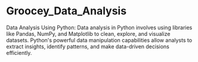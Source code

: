 # Groocey_Data_Analysis
Data Analysis Using Python: Data analysis in Python involves using libraries like Pandas, NumPy, and Matplotlib to clean, explore, and visualize datasets. Python's powerful data manipulation capabilities allow analysts to extract insights, identify patterns, and make data-driven decisions efficiently. 

